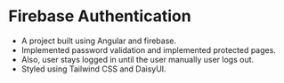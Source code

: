 # Firebase Authentication

- A project built using Angular and firebase.
- Implemented password validation and implemented protected pages.
- Also, user stays logged in until the user manually user logs out.
- Styled using Tailwind CSS and DaisyUI.